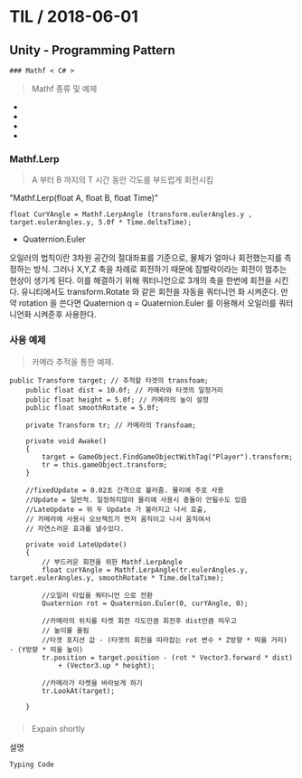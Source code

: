 # TIL   / 2018-06-01
  ## Unity - Programming Pattern
    ### Mathf < C# >


> Mathf 종류 및 예제
-  
-  
-  
-  

### Mathf.Lerp
> A 부터 B 까지의  T 시간 동안 각도를 부드럽게 회전시킴

"Mathf.Lerp(float A, float B, float Time)"


```
float CurYAngle = Mathf.LerpAngle (transform.eulerAngles.y , target.eulerAngles.y, 5.0f * Time.deltaTime);

```

- Quaternion.Euler

오일러의 법칙이란 3차원 공간의 절대좌표를 기준으로, 물체가 얼마나 회전했는지를 측정하는 방식.
그러나 X,Y,Z 축을 차례로 회전하기 때문에 짐벌락이라는 회전이 멈추는 현상이 생기게 된다. 이를 해결하기 위해 쿼터니언으로 3개의 축을 한번에 회전을 시킨다.
유니티에서도 transform.Rotate 와 같은 회전을 자동을 쿼터니언 화 시켜준다.
만약 rotation 을 쓴다면 Quaternion q =  Quaternion.Euler 를 이용해서 오일러를 쿼터니언화 시켜준후 사용한다.

### 사용 예제

>카메라 추적을 통한 예제.

```
public Transform target; // 추적할 타겟의 transfoam;
    public float dist = 10.0f; // 카메라와 타겟의 일정거리
    public float height = 5.0f; // 카메라의 높이 설정
    public float smoothRotate = 5.0f;

    private Transform tr; // 카메라의 Transfoam;

    private void Awake()
    {
        target = GameObject.FindGameObjectWithTag("Player").transform;
        tr = this.gameObject.transform;
    }

    //fixedUpdate = 0.02초 간격으로 불러줌. 물리에 주로 사용
    //Update = 일반적. 일정하지않아 물리에 사용시 충돌이 안될수도 있음
    //LateUpdate = 위 두 Update 가 불러지고 나서 호출,
    // 카메라에 사용시 오브젝트가 먼저 움직이고 나서 움직여서
    // 자연스러운 효과를 낼수있다.

    private void LateUpdate()
    {
        // 부드러운 회전을 위한 Mathf.LerpAngle
        float curYAngle = Mathf.LerpAngle(tr.eulerAngles.y, target.eulerAngles.y, smoothRotate * Time.deltaTime);

        //오일러 타입을 쿼터니언 으로 전환
        Quaternion rot = Quaternion.Euler(0, curYAngle, 0);

        //카메라의 위치를 타켓 회전 각도만큼 회전후 dist만큼 띄우고
        // 높이를 올림
        //타겟 포지션 값 - (타겟의 회전을 따라잡는 rot 변수 * Z방향 * 띄울 거리) - (Y방향 * 띄울 높이)
        tr.position = target.position - (rot * Vector3.forward * dist)
            + (Vector3.up * height);

        //카메라가 타켓을 바라보게 하기
        tr.LookAt(target);

    }

```
###
> Expain shortly

설명


```
Typing Code

```
